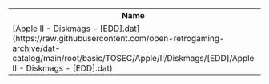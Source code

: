 <table>
<tr><th>Name</th><th>Size</th></tr>
<tr><td>[Apple II - Diskmags - [EDD].dat](https://raw.githubusercontent.com/open-retrogaming-archive/dat-catalog/main/root/basic/TOSEC/Apple/II/Diskmags/[EDD]/Apple II - Diskmags - [EDD].dat)</td><td>10726</td></tr>
</table>
